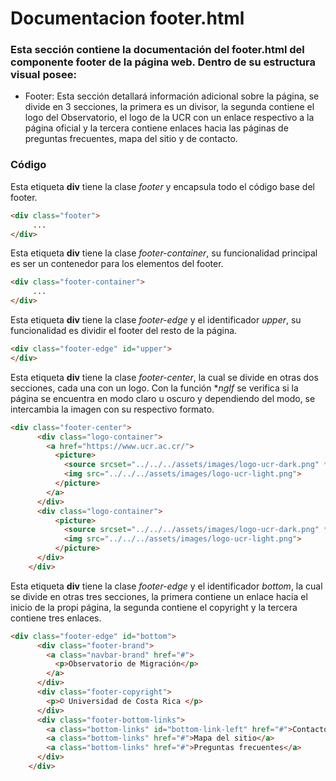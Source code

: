 # Documentacion footer.html

### Esta sección contiene la documentación del footer.html del componente footer de la página web. Dentro de su estructura visual posee: 
* Footer: Esta sección detallará información adicional sobre la página, se divide en 3 secciones, la primera es un divisor, la segunda contiene el logo del Observatorio, el logo de la UCR con un enlace respectivo a la página oficial y la tercera contiene enlaces hacia las páginas de preguntas frecuentes, mapa del sitio y de contacto.

### Código
Esta etiqueta **div** tiene la clase *footer* y encapsula todo el código base del footer.
``` html 
<div class="footer">
     ...
</div>
``` 

Esta etiqueta **div** tiene la clase *footer-container*, su funcionalidad principal es ser un contenedor para los elementos del footer.
``` html 
<div class="footer-container">
     ...
</div>     
``` 

Esta etiqueta **div** tiene la clase *footer-edge* y el identificador *upper*, su funcionalidad es dividir el footer del resto de la página.
``` html 
<div class="footer-edge" id="upper">
</div>
``` 

Esta etiqueta **div** tiene la clase *footer-center*, la cual se divide en otras dos secciones, cada una con un logo. Con la función **ngIf* se verifica si la página se encuentra en modo claro u oscuro y dependiendo del modo, se intercambia la imagen con su respectivo formato.
``` html 
<div class="footer-center">
      <div class="logo-container">
        <a href="https://www.ucr.ac.cr/">
          <picture>
            <source srcset="../../../assets/images/logo-ucr-dark.png" *ngIf='theme === "dark"'>
            <img src="../../../assets/images/logo-ucr-light.png">
          </picture>
        </a>
      </div>
      <div class="logo-container">
          <picture>
            <source srcset="../../../assets/images/logo-ucr-dark.png" *ngIf='theme === "dark"'>
            <img src="../../../assets/images/logo-ucr-light.png">
          </picture>
      </div>
    </div>
``` 

Esta etiqueta **div** tiene la clase *footer-edge* y el identificador *bottom*, la cual se divide en otras tres secciones, la primera contiene un enlace hacia el inicio de la propi página, la segunda contiene el copyright y la tercera contiene tres enlaces.
``` html 
<div class="footer-edge" id="bottom">
      <div class="footer-brand">
        <a class="navbar-brand" href="#">
          <p>Observatorio de Migración</p>
        </a>
      </div>
      <div class="footer-copyright">
        <p>© Universidad de Costa Rica </p>
      </div>
      <div class="footer-bottom-links">
        <a class="bottom-links" id="bottom-link-left" href="#">Contactos</a>
        <a class="bottom-links" href="#">Mapa del sitio</a>
        <a class="bottom-links" href="#">Preguntas frecuentes</a>
      </div>
    </div>
``` 